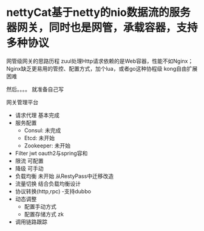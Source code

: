 # nettyCat基于netty的nio数据流的服务器网关，同时也是网管，承载容器，支持多种协议

网管级网关的思路历程
zuul处理Http请求依赖的是Web容器，性能不如Nginx；
Nginx缺乏更易用的管控、配置方式，加个lua，或者go这种协程级
kong自由扩展困难

然后。。。。
就准备自己写

网关管理平台

- 请求代理
    基本完成
- 服务配置
    - Consul: 未完成
    - Etcd: 未开始
    - Zookeeper: 未开始
- Filter
    jwt oauth2与spring容和
- 限流
    可配置
- 降级
    可手动
- 负载均衡
    未开始 从RestyPass中迁移改造
- 流量切换
    结合负载均衡设计
- 协议转换(http,rpc)
    -支持dubbo
- 动态调整
    - 配置手动方式
    - 配置存储方式
        zk
- 调用链路跟踪
    



